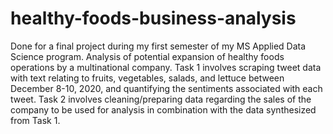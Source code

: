 # healthy-foods-business-analysis
Done for a final project during my first semester of my MS Applied Data Science program. Analysis of potential expansion of healthy foods operations by a multinational company. Task 1 involves scraping tweet data with text relating to fruits, vegetables, salads, and lettuce between December 8-10, 2020, and quantifying the sentiments associated with each tweet. Task 2 involves cleaning/preparing data regarding the sales of the company to be used for analysis in combination with the data synthesized from Task 1.
